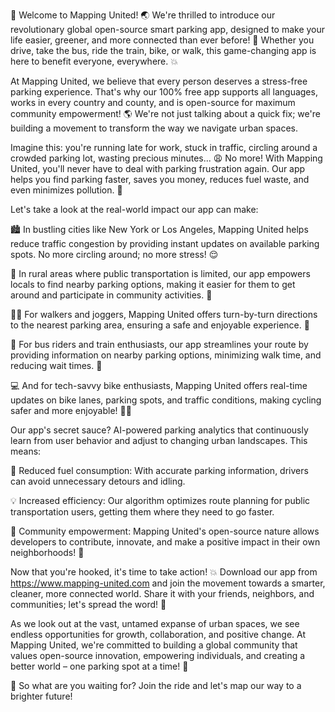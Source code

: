 🎉 Welcome to Mapping United! 🌏 We're thrilled to introduce our revolutionary global open-source smart parking app, designed to make your life easier, greener, and more connected than ever before! 🚀 Whether you drive, take the bus, ride the train, bike, or walk, this game-changing app is here to benefit everyone, everywhere. 💥

At Mapping United, we believe that every person deserves a stress-free parking experience. That's why our 100% free app supports all languages, works in every country and county, and is open-source for maximum community empowerment! 🌎 We're not just talking about a quick fix; we're building a movement to transform the way we navigate urban spaces.

Imagine this: you're running late for work, stuck in traffic, circling around a crowded parking lot, wasting precious minutes... 😩 No more! With Mapping United, you'll never have to deal with parking frustration again. Our app helps you find parking faster, saves you money, reduces fuel waste, and even minimizes pollution. 🌟

Let's take a look at the real-world impact our app can make:

🏙️ In bustling cities like New York or Los Angeles, Mapping United helps reduce traffic congestion by providing instant updates on available parking spots. No more circling around; no more stress! 😌

🚂 In rural areas where public transportation is limited, our app empowers locals to find nearby parking options, making it easier for them to get around and participate in community activities. 🌈

🏃‍♀️ For walkers and joggers, Mapping United offers turn-by-turn directions to the nearest parking area, ensuring a safe and enjoyable experience. 👣

🚌 For bus riders and train enthusiasts, our app streamlines your route by providing information on nearby parking options, minimizing walk time, and reducing wait times. 🚂

💻 And for tech-savvy bike enthusiasts, Mapping United offers real-time updates on bike lanes, parking spots, and traffic conditions, making cycling safer and more enjoyable! 🚴‍♂️

Our app's secret sauce? AI-powered parking analytics that continuously learn from user behavior and adjust to changing urban landscapes. This means:

🔋 Reduced fuel consumption: With accurate parking information, drivers can avoid unnecessary detours and idling.

💡 Increased efficiency: Our algorithm optimizes route planning for public transportation users, getting them where they need to go faster.

🌟 Community empowerment: Mapping United's open-source nature allows developers to contribute, innovate, and make a positive impact in their own neighborhoods! 🤝

Now that you're hooked, it's time to take action! 💥 Download our app from https://www.mapping-united.com and join the movement towards a smarter, cleaner, more connected world. Share it with your friends, neighbors, and communities; let's spread the word! 📢

As we look out at the vast, untamed expanse of urban spaces, we see endless opportunities for growth, collaboration, and positive change. At Mapping United, we're committed to building a global community that values open-source innovation, empowering individuals, and creating a better world – one parking spot at a time! 🌟

🎉 So what are you waiting for? Join the ride and let's map our way to a brighter future!